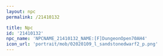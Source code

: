 ```yaml
---
layout: npc
permalink: /21410132

title: Npc
id: '21410132'
npc_name: 'NPCNAME_21410132_NAME:[F]DungeonOpen70AH4'
icon_url: 'portrait/mob/02020109_l_sandstonedwarf2_p.png'
---
```

